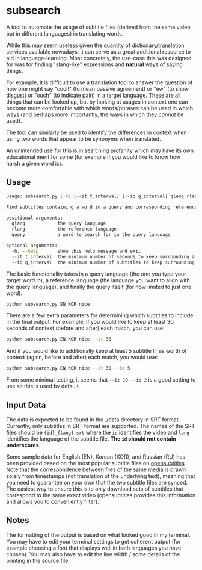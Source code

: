 # subsearch

A tool to automate the usage of subtitle files (derived from the same video but in different languages) in translating words.

While this may seem useless given the quantity of dictionary/translation services available nowadays, it can serve as a great additional resource to aid in language-learning. Most concretely, the use-case this was designed for was for finding "slang-like" expressions and **natural** ways of saying things. 

For example, it is difficult to use a translation tool to answer the question of how one might say "cool!" (to mean passive agreement) or "ew" (to show disgust) or "ouch" (to indicate pain) in a target language. These are all things that can be looked up, but by looking at usages in context one can become more comfortable with which words/phrases can be used in which ways (and perhaps more importantly, the ways in which they _cannot_ be used).

The tool can similarly be used to identify the differences in context when using two words that appear to be synonyms when translated.

An unintended use for this is in searching profanity which may have its own educational merit for some (for example if you would like to know how harsh a given word is).

## Usage

```bash
usage: subsearch.py [-h] [--it t_interval] [--iq q_interval] qlang rlang query

Find subtitles containing a word in a query and corresponding reference language.

positional arguments:
  qlang            the query language
  rlang            the reference language
  query            a word to search for in the query language

optional arguments:
  -h, --help       show this help message and exit
  --it t_interval  the minimum number of seconds to keep surrounding a match
  --iq q_interval  the minimum number of subtitles to keep surrounding a match
```

The basic functionality takes in a query language (the one you type your target word in), a reference language (the language you want to align with the query language), and finally the query itself (for now limited to just one word).

```bash
python subsearch.py EN KOR nice
```

There are a few extra parameters for determining which subtitles to include in the final output. For example, if you would like to keep at least 30 seconds of context (before and after) each match, you can use:


```bash
python subsearch.py EN KOR nice --it 30
```

And if you would like to additionally keep at least 5 subtitle lines worth of context (again, before and after) each match, you would use:

```bash
python subsearch.py EN KOR nice --it 30 --iq 5
```

From some minimal testing, it seems that `--it 10 --iq 2` is a good setting to use so this is used by default.

## Input Data

The data is expected to be found in the ./data directory in SRT format. Currently, only subtitles in SRT format are supported. The names of the SRT files should be `{id}_{lang}.srt` where the `id` identifies the video and `lang` identifies the language of the subtitle file. **The `id` should not contain underscores**.

Some sample data for English (EN), Korean (KOR), and Russian (RU) has been provided based on the most popular subtitle files on [opensubtitles](https://opensubtitles.org/). Note that the correspondence between files of the same media is drawn solely from timestamps (not translation of the underlying text), meaning that you need to guarantee on your own that the two subtitle files are synced. The easiest way to ensure this is to only download sets of subtitles that correspond to the same exact video (opensubtitles provides this information and allows you to conveniently filter). 

## Notes

The formatting of the output is based on what looked good in my terminal. You may have to edit your terminal settings to get coherent output (for example choosing a font that displays well in both languages you have chosen). You may also have to edit the line width / some details of the printing in the source file.